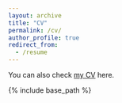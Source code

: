 ```yaml
---
layout: archive
title: "CV"
permalink: /cv/
author_profile: true
redirect_from:
  - /resume
---
```


<!-- 
<div class="wordwrap">You can also check <a href="{{http://Zzzzzhijian.github.io/files/CV_Zhijian_2024.pdf}}">my CV</a> here.</div>
-->

<!-- This is a comment in Markdown and will not be displayed in the rendered output -->

<div class="wordwrap">You can also check <a href="http://Zzzzzhijian.github.io/files/CV_Zhijian_2024.pdf" target="_blank">my CV</a> here.</div>


{% include base_path %}


<!-- 
Education
======
* Ph.D in Version Control Theory, GitHub University, 2018 (expected)
* M.S. in Jekyll, GitHub University, 2014
* B.S. in GitHub, GitHub University, 2012

Work experience
======
* Spring 2024: Academic Pages Collaborator
  * Github University
  * Duties includes: Updates and improvements to template
  * Supervisor: The Users

* Fall 2015: Research Assistant
  * Github University
  * Duties included: Merging pull requests
  * Supervisor: Professor Hub

* Summer 2015: Research Assistant
  * Github University
  * Duties included: Tagging issues
  * Supervisor: Professor Git
  
Skills
======
* Skill 1
* Skill 2
  * Sub-skill 2.1
  * Sub-skill 2.2
  * Sub-skill 2.3
* Skill 3

Publications
======
  <ul>{% for post in site.publications reversed %}
    {% include archive-single-cv.html %}
  {% endfor %}</ul>
  
Talks
======
  <ul>{% for post in site.talks reversed %}
    {% include archive-single-talk-cv.html  %}
  {% endfor %}</ul>
  
Teaching
======
  <ul>{% for post in site.teaching reversed %}
    {% include archive-single-cv.html %}
  {% endfor %}</ul>
  
Service and leadership
======
* Currently signed in to 43 different slack teams
-->